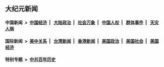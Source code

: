 ## 大纪元新闻

#### 中国新闻 &nbsp;>&nbsp; [中国经济](indexes/ncid283/README.md?12150845) &nbsp;| &nbsp; [大陆政治](indexes/ncid277/README.md?12150845) &nbsp;| &nbsp; [社会万象](indexes/ncid282/README.md?12150845) &nbsp;| &nbsp; [中国人权](indexes/ncid278/README.md?12150845) &nbsp;| &nbsp; [群体事件](indexes/ncid279/README.md?12150845) &nbsp;| &nbsp; [天灾人祸](indexes/ncid280/README.md?12150845)

#### 国际新闻 &nbsp;>&nbsp; [美中关系](indexes/nf1412576/README.md?12150845) &nbsp;| &nbsp; [台湾新闻](indexes/ncid1349361/README.md?12150845) &nbsp;| &nbsp; [香港新闻](indexes/ncid1349362/README.md?12150845) &nbsp;| &nbsp; [美国政治](indexes/ncid1078159/README.md?12150845) &nbsp;| &nbsp; [美国社会](indexes/ncid1078160/README.md?12150845) &nbsp;| &nbsp; [美国经济](indexes/ncid1078158/README.md?12150845)

#### 特别专题 &nbsp;>&nbsp; [中共百年历史](https://github.com/epoch-news/epoch-special/blob/master/README.md?12150845)  
